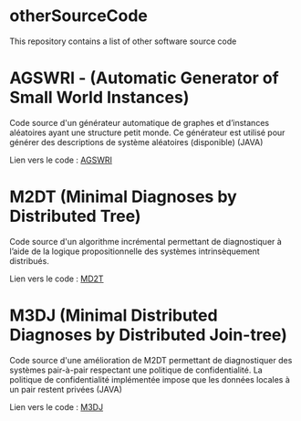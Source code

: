 # otherSourceCode
This repository contains a list of other software source code


# AGSWRI - (Automatic Generator of Small World Instances) 
Code source d'un générateur automatique de graphes et d’instances aléatoires ayant une structure petit monde. Ce générateur est utilisé pour générer des descriptions de système aléatoires (disponible) (JAVA)  

Lien vers le code : <a href="https://github.com/ElVinto/otherSourceCode/tree/master/inferencePeers/src/benchMarkGenerator">AGSWRI</a>


# M2DT (Minimal Diagnoses by Distributed Tree) 
Code source d'un algorithme incrémental permettant de diagnostiquer à l’aide de la logique propositionnelle des systèmes intrinsèquement distribués. 

Lien vers le code : <a href="https://github.com/ElVinto/otherSourceCode/tree/master/inferencePeers/src/distributedAlgorithm/m2dt">MD2T</a>


# M3DJ (Minimal Distributed Diagnoses by Distributed Join-tree) 
Code source d'une amélioration de M2DT permettant de diagnostiquer des systèmes pair-à-pair respectant une politique de confidentialité. La politique de confidentialité implémentée impose que les données locales à un pair restent privées (JAVA)  

Lien vers le code : <a href="https://github.com/ElVinto/otherSourceCode/tree/master/inferencePeers/src/distributedAlgorithm/m3dj">M3DJ</a>
